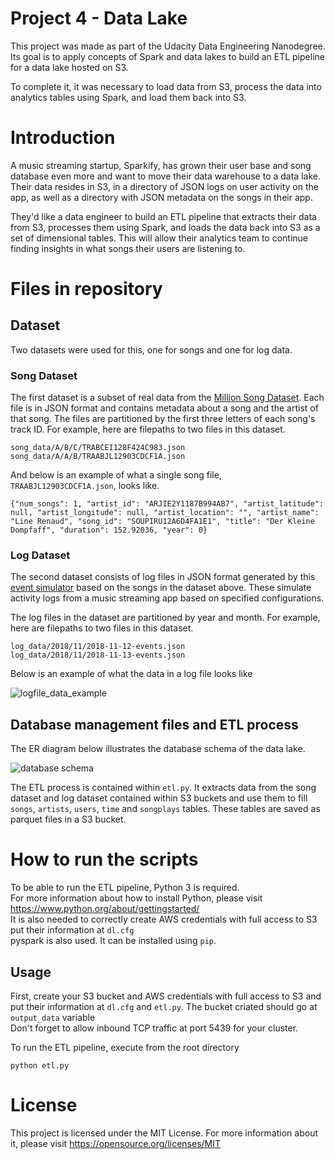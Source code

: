# Project 4 - Data Lake

This project was made as part of the Udacity Data Engineering Nanodegree. \
Its goal is to apply concepts of Spark and data lakes to build an ETL pipeline for a data lake hosted on S3.

To complete it, it was necessary to load data from S3, process the data into analytics tables using Spark, and load them back into S3.

# Introduction

A music streaming startup, Sparkify, has grown their user base and song database even more and want to move their data warehouse to a data lake. Their data resides in S3, in a directory of JSON logs on user activity on the app, as well as a directory with JSON metadata on the songs in their app.

They'd like a data engineer to build an ETL pipeline that extracts their data from S3, processes them using Spark, and loads the data back into S3 as a set of dimensional tables. This will allow their analytics team to continue finding insights in what songs their users are listening to.

# Files in repository

## Dataset

Two datasets were used for this, one for songs and one for log data.

### Song Dataset

The first dataset is a subset of real data from the [Million Song Dataset](https://labrosa.ee.columbia.edu/millionsong/). Each file is in JSON format and contains metadata about a song and the artist of that song. The files are partitioned by the first three letters of each song's track ID. For example, here are filepaths to two files in this dataset.

```
song_data/A/B/C/TRABCEI128F424C983.json
song_data/A/A/B/TRAABJL12903CDCF1A.json
```

And below is an example of what a single song file, `TRAABJL12903CDCF1A.json`, looks like.

```
{"num_songs": 1, "artist_id": "ARJIE2Y1187B994AB7", "artist_latitude": null, "artist_longitude": null, "artist_location": "", "artist_name": "Line Renaud", "song_id": "SOUPIRU12A6D4FA1E1", "title": "Der Kleine Dompfaff", "duration": 152.92036, "year": 0}
```

### Log Dataset

The second dataset consists of log files in JSON format generated by this [event simulator](https://github.com/Interana/eventsim) based on the songs in the dataset above. These simulate activity logs from a music streaming app based on specified configurations.

The log files in the dataset are partitioned by year and month. For example, here are filepaths to two files in this dataset.

```
log_data/2018/11/2018-11-12-events.json
log_data/2018/11/2018-11-13-events.json

```

Below is an example of what the data in a log file looks like

![logfile_data_example](https://video.udacity-data.com/topher/2019/February/5c6c3ce5_log-data/log-data.png)


## Database management files and ETL process

The ER diagram below illustrates the database schema of the data lake.

![database schema](https://udacity-reviews-uploads.s3.us-west-2.amazonaws.com/_attachments/339318/1586016120/Song_ERD.png)

The ETL process is contained within `etl.py`. It extracts data from the song dataset and log dataset contained within S3 buckets and use them to fill `songs`, `artists`, `users`, `time` and `songplays` tables. These tables are saved as parquet files in a S3 bucket. 

# How to run the scripts

To be able to run the ETL pipeline, Python 3 is required. \
For more information about how to install Python, please visit https://www.python.org/about/gettingstarted/ \
It is also needed to correctly create AWS credentials with full access to S3 put their information at `dl.cfg`\
pyspark is also used. It can be installed using `pip`.

## Usage

First, create your S3 bucket and AWS credentials with full access to S3 and put their information at `dl.cfg` and `etl.py`. The bucket criated should go at `output_data` variable \
Don't forget to allow inbound TCP traffic at port 5439 for your cluster. 

To run the ETL pipeline, execute from the root directory
 ```
python etl.py
 ```

# License

This project is licensed under the MIT License. For more information about it, please visit https://opensource.org/licenses/MIT